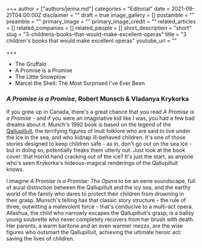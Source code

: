 +++
author = ["authors/jenna.md"]
categories = "Editorial"
date = 2021-09-21T04:00:00Z
disclaimer = ""
draft = true
image_gallery = []
postamble = ""
preamble = ""
primary_image = ""
primary_image_credit = ""
related_articles = []
related_companies = []
related_people = []
short_description = "short"
slug = "3-childrens-books-that-would-make-excellent-operas"
title = "3 children's books that would make excellent operas"
youtube_url = ""

+++
* The Gruffalo
* A Promise is a Promise
* The Little Snowplow
* Marcel the Shell: The Most Surprised I've Ever Been

### _A Promise is a Promise_, Robert Munsch & Vladanya Krykorka

If you grew up in Canada, there's a great chance that you read _A Promise is a Promise_ - and if you were an imaginative kid like I was, you had a few bad dreams about it. Munch's 1992  book is based on the legend of the [Qallupilluit](https://en.wikipedia.org/wiki/Qallupilluit), the terrifying figures of Inuit folklore who are said to live under the ice in the sea, and who kidnap ill-behaved children. It's one of those stories designed to keep children safe - as in, don't go out on the sea ice - but in doing so, potentially freaks them utterly out. Just look at the book cover: that horrid hand cracking out of the ice? It's just the start, as anyone who's seen Krykorka's hideous-magical renderings of the Qallupilluit knows.

I imagine _A Promise is a Promise: The Opera_ to be an eerie soundscape, full of aural distinction between the Qallupilluit and the icy sea, and the earthy world of the family who dares to protect their children from drowning in their grasp. Munsch's telling has that classic story structure - the rule of three, outwitting a malevolent force - that's conducive to a multi-act opera. Allashua, the child who narrowly escapes the Qallupilluit's grasp, is a ballsy young soubrette who never completely recovers from her brush with death. Her parents, a warm baritone and an even warmer mezzo, are the wise figures who outsmart the Qallupilluit, achieving the ultimate heroic act: saving the lives of children.